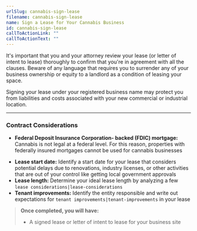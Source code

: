 ```yaml
---
urlSlug: cannabis-sign-lease
filename: cannabis-sign-lease
name: Sign a Lease for Your Cannabis Business
id: cannabis-sign-lease
callToActionLink: ""
callToActionText: ""
---
```


It's important that you and your attorney review your lease (or letter of intent to lease) thoroughly to confirm that you're in agreement with all the clauses. Beware of any language that requires you to surrender any of your business ownership or equity to a landlord as a condition of leasing your space. 

Signing your lease under your registered business name may protect you from liabilities and costs associated with your new commercial or industrial location.  


---

### Contract Considerations

- **Federal Deposit Insurance Corporation- backed (FDIC) mortgage:** Cannabis is not legal at a federal level. For this reason, properties with federally insured mortgages cannot be used for cannabis businesses

* **Lease start date:** Identify a start date for your lease that considers potential delays due to renovations, industry licenses, or other activities that are out of your control like getting local government approvals
* **Lease length:** Determine your ideal lease length by analyzing a few `lease considerations|lease-considerations`
* **Tenant improvements:** Identify the entity responsible and write out expectations for `tenant improvements|tenant-improvements` in your lease

> **Once completed, you will have:**
>
> - A signed lease or letter of intent to lease for your business site
